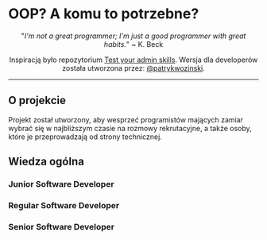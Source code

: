 # OOP? A komu to potrzebne?
<p align="center">
  "<i>I'm not a great programmer; I'm just a good programmer with great habits.</i>" ~ K. Beck
</p>

<p align="center">
Inspiracją było repozytorium <a href="https://github.com/trimstray/test-your-sysadmin-skills">Test your admin skills</a>. Wersja dla developerów została utworzona przez: <a href="https://github.com/patrykwozinski">@patrykwozinski</a>.
</p>

<hr>

## O projekcie
Projekt został utworzony, aby wesprzeć programistów mających zamiar wybrać się w najbliższym czasie na rozmowy rekrutacyjne, a także osoby, które je przeprowadzają od strony technicznej.

## Wiedza ogólna

### Junior Software Developer

### Regular Software Developer

### Senior Software Developer
